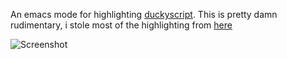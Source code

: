 An emacs mode for highlighting
[duckyscript](https://github.com/hak5darren/USB-Rubber-Ducky/wiki/Duckyscript).
This is pretty damn rudimentary, i stole most of the highlighting from
[here](https://github.com/R4zzM/vim-config/blob/master/vim/syntax/duckyscript.vim)

![Screenshot](https://i.imgur.com/qdVg3Yx.png)
